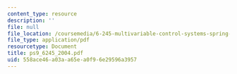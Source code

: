 ```yaml
---
content_type: resource
description: ''
file: null
file_location: /coursemedia/6-245-multivariable-control-systems-spring-2004/558ace46a03aa65ea0f96e29596a3957_ps9_6245_2004.pdf
file_type: application/pdf
resourcetype: Document
title: ps9_6245_2004.pdf
uid: 558ace46-a03a-a65e-a0f9-6e29596a3957
---
```

